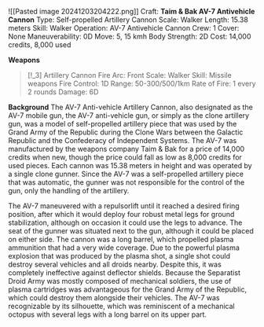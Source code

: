 ![[Pasted image 20241203204222.png]]
Craft: **Taim & Bak AV-7 Antivehicle Cannon**
Type: Self-propelled Artillery Cannon
Scale: Walker
Length: 15.38 meters
Skill: Walker Operation: AV-7 Antivehicle Cannon
Crew: 1
Cover: None
Maneuverability: 0D
Move: 5, 15 kmh
Body Strength: 2D
Cost: 14,000 credits, 8,000 used

**Weapons**
> [!_3] Artillery Cannon
> Fire Arc: Front
> Scale: Walker
> Skill: Missile weapons
> Fire Control: 1D
> Range: 50-300/500/1km
> Rate of Fire: 1 every 2 rounds
> Damage: 6D

**Background**
The AV-7 Anti-vehicle Artillery Cannon, also designated as the AV-7 mobile gun, the AV-7 anti-vehicle gun, or simply as the clone artillery gun, was a model of self-propelled artillery piece that was used by the Grand Army of the Republic during the Clone Wars between the Galactic Republic and the Confederacy of Independent Systems. The AV-7 was manufactured by the weapons company Taim & Bak for a price of 14,000 credits when new, though the price could fall as low as 8,000 credits for used pieces. Each cannon was 15.38 meters in height and was operated by a single clone gunner. Since the AV-7 was a self-propelled artillery piece that was automatic, the gunner was not responsible for the control of the gun, only the handling of the artillery.

The AV-7 maneuvered with a repulsorlift until it reached a desired firing position, after which it would deploy four robust metal legs for ground stabilization, although on occasion it could use the legs to advance. The seat of the gunner was situated next to the gun, although it could be placed on either side. The cannon was a long barrel, which propelled plasma ammunition that had a very wide coverage. Due to the powerful plasma explosion that was produced by the plasma shot, a single shot could destroy several vehicles and all droids nearby. Despite this, it was completely ineffective against deflector shields. Because the Separatist Droid Army was mostly composed of mechanical soldiers, the use of plasma cartridges was advantageous for the Grand Army of the Republic, which could destroy them alongside their vehicles. The AV-7 was recognizable by its silhouette, which was reminiscent of a mechanical octopus with several legs with a long barrel on its upper part.